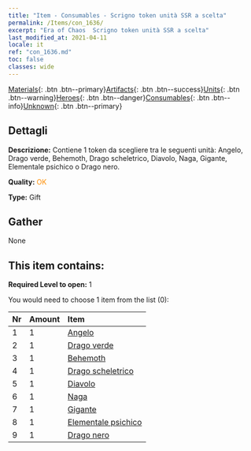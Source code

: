 ```yaml
---
title: "Item - Consumables - Scrigno token unità SSR a scelta"
permalink: /Items/con_1636/
excerpt: "Era of Chaos  Scrigno token unità SSR a scelta"
last_modified_at: 2021-04-11
locale: it
ref: "con_1636.md"
toc: false
classes: wide
---
```

 [Materials](/it/Items/){: .btn .btn--primary}[Artifacts](/it/Items/Artifacts/){: .btn .btn--success}[Units](/it/Items/Units/){: .btn .btn--warning}[Heroes](/it/Items/Heroes/){: .btn .btn--danger}[Consumables](/it/Items/Consumables/){: .btn .btn--info}[Unknown](/it/Items/Unknown/){: .btn .btn--primary}

## Dettagli
 **Descrizione:** Contiene 1 token da scegliere tra le seguenti unità: Angelo, Drago verde, Behemoth, Drago scheletrico, Diavolo, Naga, Gigante, Elementale psichico o Drago nero.

 **Quality:** <span style="color: #FF8C00">OK</span>

 **Type:** Gift

## Gather

  None

## This item contains:

 **Required Level to open:** 1

 You would need to choose 1 item from the list (0):

  | Nr | Amount |     Item    |
  |:---|:-------|:------------|
  | 1 | 1 | [Angelo](/it/Items/unt_196/) | 
  | 2 | 1 | [Drago verde](/it/Items/unt_205/) | 
  | 3 | 1 | [Behemoth](/it/Items/unt_223/) | 
  | 4 | 1 | [Drago scheletrico](/it/Items/unt_214/) | 
  | 5 | 1 | [Diavolo](/it/Items/unt_232/) | 
  | 6 | 1 | [Naga](/it/Items/unt_240/) | 
  | 7 | 1 | [Gigante](/it/Items/unt_241/) | 
  | 8 | 1 | [Elementale psichico](/it/Items/unt_267/) | 
  | 9 | 1 | [Drago nero](/it/Items/unt_250/) | 
